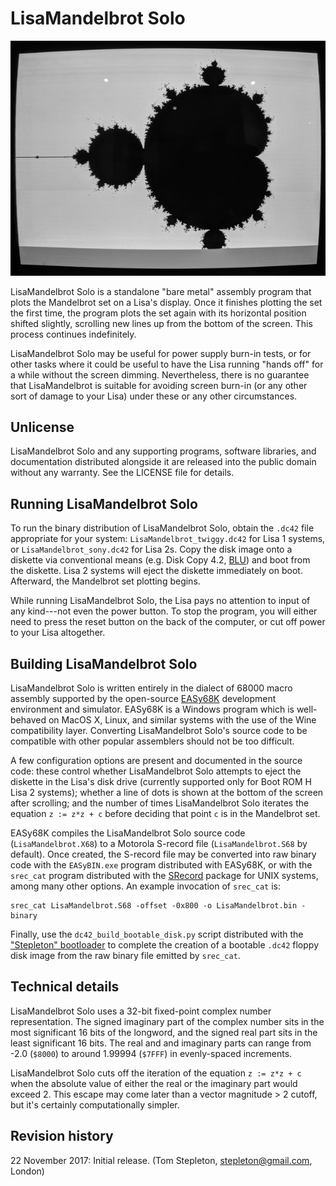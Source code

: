 LisaMandelbrot Solo
===================

![LisaMandelbrot Solo screenshot](Solo.jpg "LisaMandelbrot Solo screenshot")

LisaMandelbrot Solo is a standalone "bare metal" assembly program that plots
the Mandelbrot set on a Lisa's display. Once it finishes plotting the set the
first time, the program plots the set again with its horizontal position
shifted slightly, scrolling new lines up from the bottom of the screen. This
process continues indefinitely.

LisaMandelbrot Solo may be useful for power supply burn-in tests, or for other
tasks where it could be useful to have the Lisa running "hands off" for a while
without the screen dimming. Nevertheless, there is no guarantee that
LisaMandelbrot is suitable for avoiding screen burn-in (or any other sort of
damage to your Lisa) under these or any other circumstances.


Unlicense
---------

LisaMandelbrot Solo and any supporting programs, software libraries, and
documentation distributed alongside it are released into the public domain
without any warranty. See the LICENSE file for details.


Running LisaMandelbrot Solo
---------------------------

To run the binary distribution of LisaMandelbrot Solo, obtain the `.dc42` file
appropriate for your system: `LisaMandelbrot_twiggy.dc42` for Lisa 1 systems,
or `LisaMandelbrot_sony.dc42` for Lisa 2s. Copy the disk image onto a diskette
via conventional means (e.g. Disk Copy 4.2,
[BLU](http://sigmasevensystems.com/BLU.html)) and boot from the diskette.
Lisa 2 systems will eject the diskette immediately on boot. Afterward, the
Mandelbrot set plotting begins.

While running LisaMandelbrot Solo, the Lisa pays no attention to input of any
kind---not even the power button. To stop the program, you will either need to
press the reset button on the back of the computer, or cut off power to your
Lisa altogether.


Building LisaMandelbrot Solo
----------------------------

LisaMandelbrot Solo is written entirely in the dialect of 68000 macro assembly
supported by the open-source [EASy68K](http://www.easy68k.com/) development
environment and simulator. EASy68K is a Windows program which is well-behaved
on MacOS X, Linux, and similar systems with the use of the Wine compatibility
layer. Converting LisaMandelbrot Solo's source code to be compatible with other
popular assemblers should not be too difficult.

A few configuration options are present and documented in the source code:
these control whether LisaMandelbrot Solo attempts to eject the diskette in the
Lisa's disk drive (currently supported only for Boot ROM H Lisa 2 systems);
whether a line of dots is shown at the bottom of the screen after scrolling;
and the number of times LisaMandelbrot Solo iterates the equation
`z := z*z + c` before deciding that point `c` is in the Mandelbrot set.

EASy68K compiles the LisaMandelbrot Solo source code (`LisaMandelbrot.X68`) to
a Motorola S-record file (`LisaMandelbrot.S68` by default). Once created, the
S-record file may be converted into raw binary code with the `EASyBIN.exe`
program distributed with EASy68K, or with the `srec_cat` program distributed
with the [SRecord](http://srecord.sourceforge.net/) package for UNIX systems,
among many other options. An example invocation of `srec_cat` is:

    srec_cat LisaMandelbrot.S68 -offset -0x800 -o LisaMandelbrot.bin -binary

Finally, use the `dc42_build_bootable_disk.py` script distributed with the
["Stepleton" bootloader](http://github.com/stepleton/bootloader) to complete
the creation of a bootable `.dc42` floppy disk image from the raw binary file
emitted by `srec_cat`.


Technical details
-----------------

LisaMandelbrot Solo uses a 32-bit fixed-point complex number representation.
The signed imaginary part of the complex number sits in the most significant 16
bits of the longword, and the signed real part sits in the least significant 16
bits. The real and and imaginary parts can range from -2.0 (`$8000`) to around
1.99994 (`$7FFF`) in evenly-spaced increments.

LisaMandelbrot Solo cuts off the iteration of the equation `z := z*z + c` when
the absolute value of either the real or the imaginary part would exceed 2.
This escape may come later than a vector magnitude > 2 cutoff, but it's
certainly computationally simpler.


Revision history
----------------

22 November 2017: Initial release.
(Tom Stepleton, stepleton@gmail.com, London)
